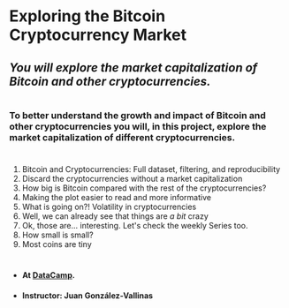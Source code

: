 # **Exploring the Bitcoin Cryptocurrency Market**

## *You will explore the market capitalization of Bitcoin and other cryptocurrencies.*

#
### To better understand the growth and impact of Bitcoin and other cryptocurrencies you will, in this project, explore the market capitalization of different cryptocurrencies.

#
1. Bitcoin and Cryptocurrencies: Full dataset, filtering, and reproducibility
2. Discard the cryptocurrencies without a market capitalization
3. How big is Bitcoin compared with the rest of the cryptocurrencies?
4. Making the plot easier to read and more informative
5. What is going on?! Volatility in cryptocurrencies
6. Well, we can already see that things are *a bit* crazy
7. Ok, those are... interesting. Let's check the weekly Series too.
8. How small is small?
9. Most coins are tiny
#

- #### At <a href="https://www.datacamp.com" target="_blank">DataCamp</a>.
- #### Instructor: Juan González-Vallinas
